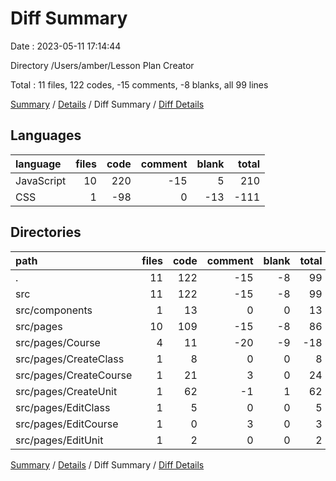 # Diff Summary

Date : 2023-05-11 17:14:44

Directory /Users/amber/Lesson Plan Creator

Total : 11 files,  122 codes, -15 comments, -8 blanks, all 99 lines

[Summary](results.md) / [Details](details.md) / Diff Summary / [Diff Details](diff-details.md)

## Languages
| language | files | code | comment | blank | total |
| :--- | ---: | ---: | ---: | ---: | ---: |
| JavaScript | 10 | 220 | -15 | 5 | 210 |
| CSS | 1 | -98 | 0 | -13 | -111 |

## Directories
| path | files | code | comment | blank | total |
| :--- | ---: | ---: | ---: | ---: | ---: |
| . | 11 | 122 | -15 | -8 | 99 |
| src | 11 | 122 | -15 | -8 | 99 |
| src/components | 1 | 13 | 0 | 0 | 13 |
| src/pages | 10 | 109 | -15 | -8 | 86 |
| src/pages/Course | 4 | 11 | -20 | -9 | -18 |
| src/pages/CreateClass | 1 | 8 | 0 | 0 | 8 |
| src/pages/CreateCourse | 1 | 21 | 3 | 0 | 24 |
| src/pages/CreateUnit | 1 | 62 | -1 | 1 | 62 |
| src/pages/EditClass | 1 | 5 | 0 | 0 | 5 |
| src/pages/EditCourse | 1 | 0 | 3 | 0 | 3 |
| src/pages/EditUnit | 1 | 2 | 0 | 0 | 2 |

[Summary](results.md) / [Details](details.md) / Diff Summary / [Diff Details](diff-details.md)